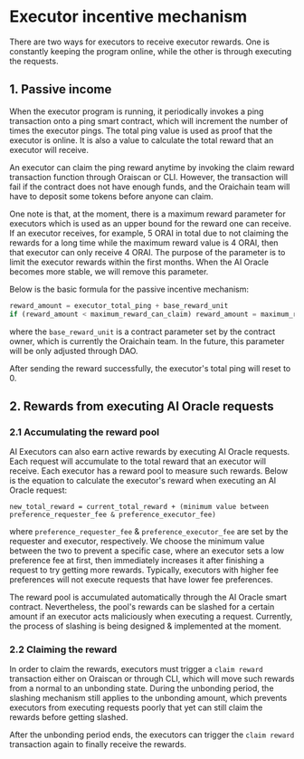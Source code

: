 # Executor incentive mechanism

There are two ways for executors to receive executor rewards. One is constantly keeping the program online, while the other is through executing the requests.

## 1. Passive income

When the executor program is running, it periodically invokes a ping transaction onto a ping smart contract, which will increment the number of times the executor pings. The total ping value is used as proof that the executor is online. It is also a value to calculate the total reward that an executor will receive.

An executor can claim the ping reward anytime by invoking the claim reward transaction function through Oraiscan or CLI. However, the transaction will fail if the contract does not have enough funds, and the Oraichain team will have to deposit some tokens before anyone can claim.

One note is that, at the moment, there is a maximum reward parameter for executors which is used as an upper bound for the reward one can receive. If an executor receives, for example, 5 ORAI in total due to not claiming the rewards for a long time while the maximum reward value is 4 ORAI, then that executor can only receive 4 ORAI. The purpose of the parameter is to limit the executor rewards within the first months. When the AI Oracle becomes more stable, we will remove this parameter.

Below is the basic formula for the passive incentive mechanism:

```js
reward_amount = executor_total_ping + base_reward_unit
if (reward_amount < maximum_reward_can_claim) reward_amount = maximum_reward_can_claim
```

where the ```base_reward_unit``` is a contract parameter set by the contract owner, which is currently the Oraichain team. In the future, this parameter will be only adjusted through DAO.

After sending the reward successfully, the executor's total ping will reset to 0.

## 2. Rewards from executing AI Oracle requests

### 2.1 Accumulating the reward pool

AI Executors can also earn active rewards by executing AI Oracle requests. Each request will accumulate to the total reward that an executor will receive. Each executor has a reward pool to measure such rewards. Below is the equation to calculate the executor's reward when executing an AI Oracle request:

```
new_total_reward = current_total_reward + (minimum value between preference_requester_fee & preference_executor_fee)
```

where ```preference_requester_fee``` & ```preference_executor_fee``` are set by the requester and executor, respectively. We choose the minimum value between the two to prevent a specific case, where an executor sets a low preference fee at first, then immediately increases it after finishing a request to try getting more rewards. Typically, executors with higher fee preferences will not execute requests that have lower fee preferences.

The reward pool is accumulated automatically through the AI Oracle smart contract. Nevertheless, the pool's rewards can be slashed for a certain amount if an executor acts maliciously when executing a request. Currently, the process of slashing is being designed & implemented at the moment.

### 2.2 Claiming the reward

In order to claim the rewards, executors must trigger a ```claim reward``` transaction either on Oraiscan or through CLI, which will move such rewards from a normal to an unbonding state. During the unbonding period, the slashing mechanism still applies to the unbonding amount, which prevents executors from executing requests poorly that yet can still claim the rewards before getting slashed.

After the unbonding period ends, the executors can trigger the ```claim reward``` transaction again to finally receive the rewards.